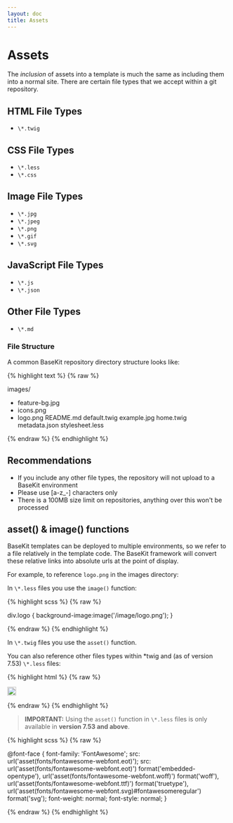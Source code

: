 ```yaml
---
layout: doc
title: Assets
---
```



# Assets

The *inclusion* of assets into a template is much the same as including them into a normal site. There are certain file types that we accept within a git repository.

## HTML File Types

* `\*.twig`


## CSS File Types

* `\*.less`
* `\*.css`


## Image File Types

* `\*.jpg`
* `\*.jpeg`
* `\*.png`
* `\*.gif`
* `\*.svg`


## JavaScript File Types

* `\*.js`
* `\*.json`


## Other File Types

* `\*.md`


### File Structure

A common BaseKit repository directory structure looks like:

{% highlight text %}
{% raw %}

images/
  - feature-bg.jpg
  - icons.png
  - logo.png
README.md
default.twig
example.jpg
home.twig
metadata.json
stylesheet.less

{% endraw %}
{% endhighlight %}

## Recommendations

* If you include any other file types, the repository will not upload to a BaseKit environment
* Please use [a-z_-] characters only
* There is a 100MB size limit on repositories, anything over this won't be processed


## asset() & image() functions

BaseKit templates can be deployed to multiple environments, so we refer to a file relatively in the template code. The BaseKit framework will convert these relative links into absolute urls at the point of display.

For example, to reference `logo.png` in the images directory:

In `\*.less` files you use the `image()` function:

{% highlight scss %}
{% raw %}

  div.logo { background-image:image('/image/logo.png'); }

{% endraw %}
{% endhighlight %}

In `\*.twig` files you use the `asset()` function.

You can also reference other files types within \*twig and (as of version 7.53) `\*.less` files:

{% highlight html %}
{% raw %}

<!-- Image asset -->
<img src="{{asset('images/icons/logo-icon.jpg')}}" width="20" height="20" />

<!-- CSS asset -->
<link href="{{asset('less/buttons.css')}}" rel="stylesheet" />

<!-- JavaScript asset -->
<script src="{{asset('js/scripts.js')}}" type="text/javascript"></script>

{% endraw %}
{% endhighlight %}

> **IMPORTANT:** Using the `asset()` function in `\*.less` files is only available in **version 7.53 and above**.

{% highlight scss %}
{% raw %}

@font-face {
  font-family: 'FontAwesome';
  src: url('asset(fonts/fontawesome-webfont.eot)');
  src: url('asset(fonts/fontawesome-webfont.eot)') format('embedded-opentype'),
    url('asset(fonts/fontawesome-webfont.woff)') format('woff'),
    url('asset(fonts/fontawesome-webfont.ttf)') format('truetype'),
    url('asset(fonts/fontawesome-webfont.svg)#fontawesomeregular') format('svg');
  font-weight: normal;
  font-style: normal;
}

{% endraw %}
{% endhighlight %}